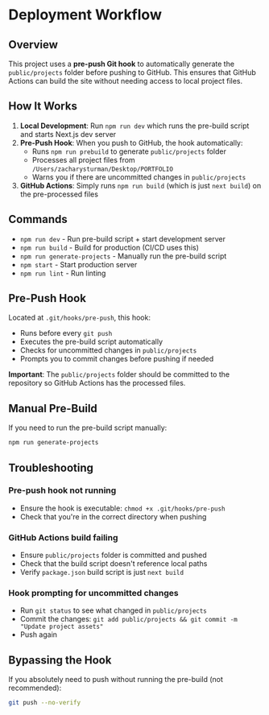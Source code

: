 # Deployment Workflow

## Overview

This project uses a **pre-push Git hook** to automatically generate the `public/projects` folder before pushing to GitHub. This ensures that GitHub Actions can build the site without needing access to local project files.

## How It Works

1. **Local Development**: Run `npm run dev` which runs the pre-build script and starts Next.js dev server
2. **Pre-Push Hook**: When you push to GitHub, the hook automatically:
   - Runs `npm run prebuild` to generate `public/projects` folder
   - Processes all project files from `/Users/zacharysturman/Desktop/PORTFOLIO`
   - Warns you if there are uncommitted changes in `public/projects`
3. **GitHub Actions**: Simply runs `npm run build` (which is just `next build`) on the pre-processed files

## Commands

- `npm run dev` - Run pre-build script + start development server
- `npm run build` - Build for production (CI/CD uses this)
- `npm run generate-projects` - Manually run the pre-build script
- `npm start` - Start production server
- `npm run lint` - Run linting

## Pre-Push Hook

Located at `.git/hooks/pre-push`, this hook:
- Runs before every `git push`
- Executes the pre-build script automatically
- Checks for uncommitted changes in `public/projects`
- Prompts you to commit changes before pushing if needed

**Important**: The `public/projects` folder should be committed to the repository so GitHub Actions has the processed files.

## Manual Pre-Build

If you need to run the pre-build script manually:

```bash
npm run generate-projects
```

## Troubleshooting

### Pre-push hook not running
- Ensure the hook is executable: `chmod +x .git/hooks/pre-push`
- Check that you're in the correct directory when pushing

### GitHub Actions build failing
- Ensure `public/projects` folder is committed and pushed
- Check that the build script doesn't reference local paths
- Verify `package.json` build script is just `next build`

### Hook prompting for uncommitted changes
- Run `git status` to see what changed in `public/projects`
- Commit the changes: `git add public/projects && git commit -m "Update project assets"`
- Push again

## Bypassing the Hook

If you absolutely need to push without running the pre-build (not recommended):

```bash
git push --no-verify
```
